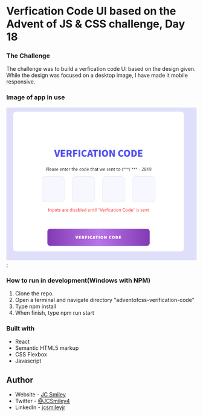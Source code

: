 # Verfication Code UI based on the Advent of JS & CSS challenge, Day 18

### The Challenge
The challenge was to build a verfication code UI based on the design given. While the design was focused on a desktop image, I have made it mobile responsive.

### Image of app in use

![Image of UI created](/src/assets/demo.PNG);

### How to run in development(Windows with NPM)
1. Clone the repo.
2. Open a terminal and navigate directory "adventofcss-verification-code"
3. Type npm install
4. When finish, type npm run start

### Built with
- React
- Semantic HTML5 markup
- CSS Flexbox
- Javascript 

## Author
- Website - [JC Smiley](https://www.jcsmileyjr.com)
- Twitter - [@JCSmiley4](https://twitter.com/JCSmiley4)
- LinkedIn - [jcsmileyjr](https://www.linkedin.com/in/jcsmileyjr/)